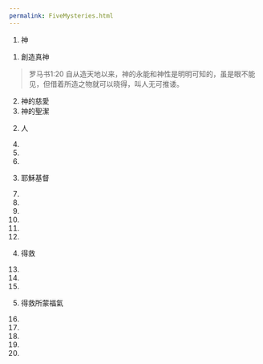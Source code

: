 ```yaml
---
permalink: FiveMysteries.html
---
```


1. 神
1) 創造真神
> 罗马书1:20 自从造天地以来，神的永能和神性是明明可知的，虽是眼不能见，但借着所造之物就可以晓得，叫人无可推诿。
2) 神的慈愛
3) 神的聖潔

2. 人
4) 
5) 
6)

3. 耶穌基督
7)
8)
9)
10)
11)
12)

4. 得救
13)
14)
15)

5. 得救所蒙福氣
16)
17)
18)
19)
20)
